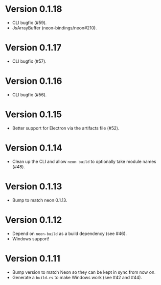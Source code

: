# Version 0.1.18

* CLI bugfix (#59).
* JsArrayBuffer (neon-bindings/neon#210).

# Version 0.1.17

* CLI bugfix (#57).

# Version 0.1.16

* CLI bugfix (#56).

# Version 0.1.15

* Better support for Electron via the artifacts file (#52).

# Version 0.1.14

* Clean up the CLI and allow `neon build` to optionally take module names (#48).

# Version 0.1.13

* Bump to match neon 0.1.13.

# Version 0.1.12

* Depend on `neon-build` as a build dependency (see #46).
* Windows support!

# Version 0.1.11

* Bump version to match Neon so they can be kept in sync from now on.
* Generate a `build.rs` to make Windows work (see #42 and #44).
